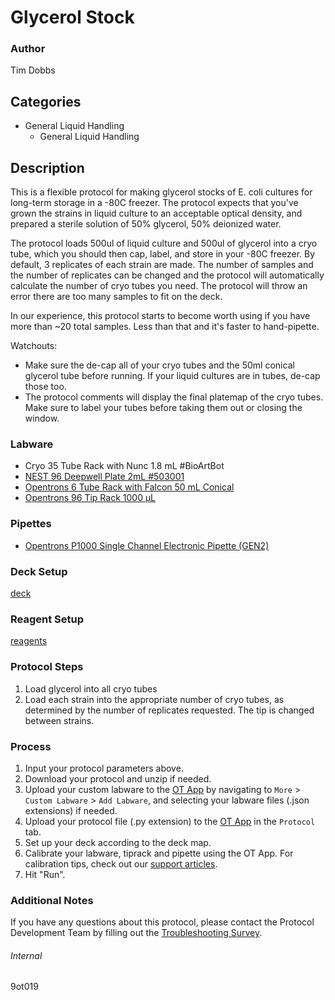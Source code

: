# Glycerol Stock


### Author
Tim Dobbs




## Categories
* General Liquid Handling
	* General Liquid Handling


## Description
This is a flexible protocol for making glycerol stocks of E. coli cultures for long-term storage in a -80C freezer. The protocol expects that you've grown the strains in liquid culture to an acceptable optical density, and prepared a sterile solution of 50% glycerol, 50% deionized water.

The protocol loads 500ul of liquid culture and 500ul of glycerol into a cryo tube, which you should then cap, label, and store in your -80C freezer. By default, 3 replicates of each strain are made. The number of samples and the number of replicates can be changed and the protocol will automatically calculate the number of cryo tubes you need. The protocol will throw an error there are too many samples to fit on the deck.

In our experience, this protocol starts to become worth using if you have more than ~20 total samples. Less than that and it's faster to hand-pipette.

Watchouts:
- Make sure the de-cap all of your cryo tubes and the 50ml conical glycerol tube before running. If your liquid cultures are in tubes, de-cap those too.
- The protocol comments will display the final platemap of the cryo tubes. Make sure to label your tubes before taking them out or closing the window.


### Labware
* Cryo 35 Tube Rack with Nunc 1.8 mL #BioArtBot
* [NEST 96 Deepwell Plate 2mL #503001](http://www.cell-nest.com/page94?product_id=101&_l=en)
* [Opentrons 6 Tube Rack with Falcon 50 mL Conical](https://shop.opentrons.com/collections/opentrons-tips/products/tube-rack-set-1)
* [Opentrons 96 Tip Rack 1000 µL](https://shop.opentrons.com/collections/opentrons-tips/products/opentrons-1000ul-tips)


### Pipettes
* [Opentrons P1000 Single Channel Electronic Pipette (GEN2)](https://shop.opentrons.com/single-channel-electronic-pipette-p20/)


### Deck Setup
[deck](https://drive.google.com/open?id=1KDbr6pEu0CT6NpcVpTAkZRpqyCJ2hkdY)


### Reagent Setup
[reagents](https://drive.google.com/open?id=1jAmqDEEdMpelM5_yBAuGAZbuoY282pav)


### Protocol Steps
1. Load glycerol into all cryo tubes
2. Load each strain into the appropriate number of cryo tubes, as determined by the number of replicates requested. The tip is changed between strains. 


### Process
1. Input your protocol parameters above.
2. Download your protocol and unzip if needed.
3. Upload your custom labware to the [OT App](https://opentrons.com/ot-app) by navigating to `More` > `Custom Labware` > `Add Labware`, and selecting your labware files (.json extensions) if needed.
4. Upload your protocol file (.py extension) to the [OT App](https://opentrons.com/ot-app) in the `Protocol` tab.
5. Set up your deck according to the deck map.
6. Calibrate your labware, tiprack and pipette using the OT App. For calibration tips, check out our [support articles](https://support.opentrons.com/en/collections/1559720-guide-for-getting-started-with-the-ot-2).
7. Hit "Run".


### Additional Notes
If you have any questions about this protocol, please contact the Protocol Development Team by filling out the [Troubleshooting Survey](https://protocol-troubleshooting.paperform.co/).


###### Internal
9ot019

